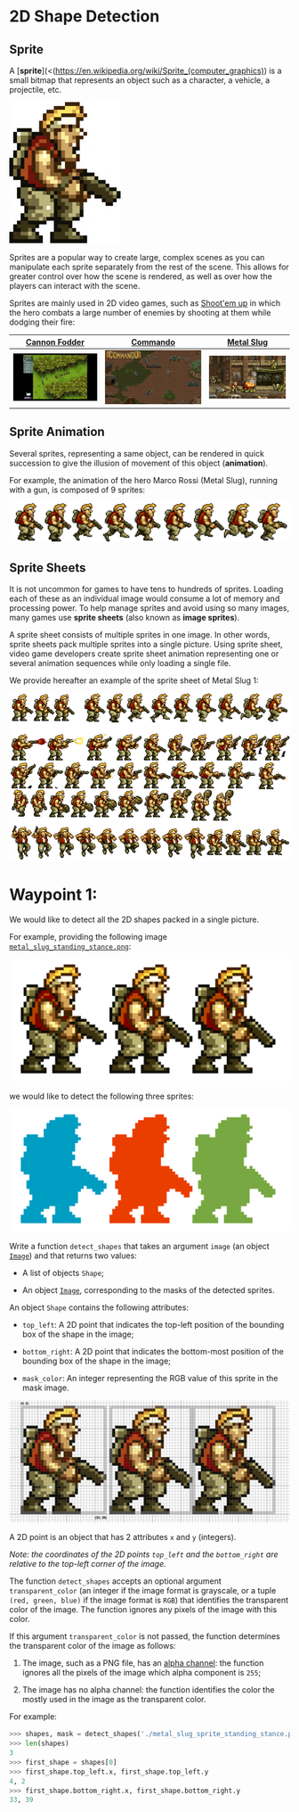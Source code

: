 # 2D Shape Detection

## Sprite

A [**sprite**](<(<https://en.wikipedia.org/wiki/Sprite_(computer_graphics)>) is a small bitmap that represents an object such as a character, a vehicle, a projectile, etc.

![Metal Slug ](metal_slug_sprite_color_medium.png)

Sprites are a popular way to create large, complex scenes as you can manipulate each sprite separately from the rest of the scene. This allows for greater control over how the scene is rendered, as well as over how the players can interact with the scene.

Sprites are mainly used in 2D video games, such as [Shoot'em up](https://en.wikipedia.org/wiki/Shoot_%27em_up) in which the hero combats a large number of enemies by shooting at them while dodging their fire:

| [Cannon Fodder](<https://en.wikipedia.org/wiki/Cannon_Fodder_(video_game)>) | [Commando](<https://en.wikipedia.org/wiki/Commando_(video_game)>) | [Metal Slug](https://en.wikipedia.org/wiki/Metal_Slug) |
| --------------------------------------------------------------------------- | ----------------------------------------------------------------- | ------------------------------------------------------ |
| ![Cannon Fodder](2d_video_game_cannon_fodder.jpg)                           | ![Commando](2d_video_game_commando.jpg)                           | ![Metal Slug](2d_video_game_metal_slug.png)            |

## Sprite Animation

Several sprites, representing a same object, can be rendered in quick succession to give the illusion of movement of this object (**animation**).

For example, the animation of the hero Marco Rossi (Metal Slug), running with a gun, is composed of 9 sprites:

![Metal Slug Sprite Running with a Gun](metal_slug_sprites_running_with_gun.png)

## Sprite Sheets

It is not uncommon for games to have tens to hundreds of sprites. Loading each of these as an individual image would consume a lot of memory and processing power. To help manage sprites and avoid using so many images, many games use **sprite sheets** (also known as **image sprites**).

A sprite sheet consists of multiple sprites in one image. In other words, sprite sheets pack multiple sprites into a single picture. Using sprite sheet, video game developers create sprite sheet animation representing one or several animation sequences while only loading a single file.

We provide hereafter an example of the sprite sheet of Metal Slug 1:

![Metal Slug Sprites](metal_slug_sprite_sheet_large.png)

# Waypoint 1:

We would like to detect all the 2D shapes packed in a single picture.

For example, providing the following image [`metal_slug_standing_stance.png`](./metal_slug_standing_stance.png):

![Metal Slug Standing Stance](metal_slug_sprite_standing_stance_large.png)

we would like to detect the following three sprites:

![](metal_slug_sprite_detection_coloring.png)

Write a function `detect_shapes` that takes an argument `image` (an object [`Image`](https://pillow.readthedocs.io/en/stable/reference/Image.html)) and that returns two values:

- A list of objects `Shape`;

- An object [`Image`](https://pillow.readthedocs.io/en/stable/reference/Image.html), corresponding to the masks of the detected sprites.

An object `Shape` contains the following attributes:

- `top_left`: A 2D point that indicates the top-left position of the bounding box of the shape in the image;

- `bottom_right`: A 2D point that indicates the bottom-most position of the bounding box of the shape in the image;

- `mask_color`: An integer representing the RGB value of this sprite in the mask image.

![Shape Bounding Boxes](metal_slug_sprite_detection_bounding_boxes.png)

A 2D point is an object that has 2 attributes `x` and `y` (integers).

_Note: the coordinates of the 2D points `top_left` and the `bottom_right` are relative to the top-left corner of the image._

The function `detect_shapes` accepts an optional argument `transparent_color` (an integer if the image format is grayscale, or a tuple `(red, green, blue)` if the image format is `RGB`) that identifies the transparent color of the image. The function ignores any pixels of the image with this color.

If this argument `transparent_color` is not passed, the function determines the transparent color of the image as follows:

1. The image, such as a PNG file, has an [alpha channel](<https://en.wikipedia.org/wiki/Transparency_(graphic)>): the function ignores all the pixels of the image which alpha component is `255`;

2. The image has no alpha channel: the function identifies the color the mostly used in the image as the transparent color.

For example:

```python
>>> shapes, mask = detect_shapes('./metal_slug_sprite_standing_stance.png')
>>> len(shapes)
3
>>> first_shape = shapes[0]
>>> first_shape.top_left.x, first_shape.top_left.y
4, 2
>>> first_shape.bottom_right.x, first_shape.bottom_right.y
33, 39
```
